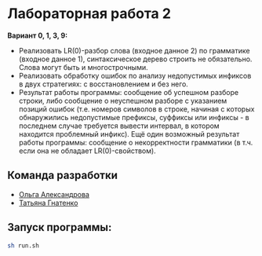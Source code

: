 # Лабораторная работа 2

**Вариант 0, 1, 3, 9:**   
* Реализовать LR(0)-разбор слова (входное данное 2) по грамматике
(входное данное 1), синтаксическое дерево строить не обязательно.
Слова могут быть и многострочными.
* Реализовать обработку ошибок по анализу недопустимых
инфиксов в двух стратегиях: с восстановлением и без него.
* Результат работы программы: сообщение об успешном разборе
строки, либо сообщение о неуспешном разборе с указанием
позиций ошибок (т.е. номеров символов в строке, начиная с
которых обнаружились недопустимые префиксы, суффиксы или
инфиксы - в последнем случае требуется вывести интервал, в
котором находится проблемный инфикс). Ещё один возможный
результат работы программы: сообщение о некорректности
грамматики (в т.ч. если она не обладает LR(0)-свойством).

## Команда разработки
- [Ольга Александрова](https://github.com/ImKaramel)
- [Татьяна Гнатенко](https://github.com/Tanya-g99)

## Запуск программы:

``` bash
sh run.sh
```
